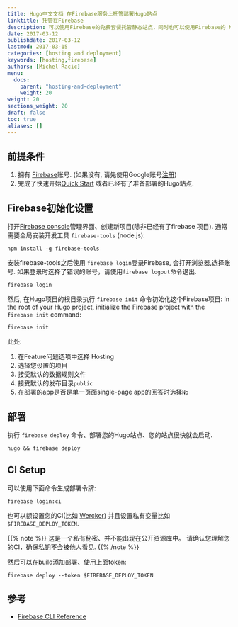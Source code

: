 ```yaml
---
title: Hugo中文文档 在Firebase服务上托管部署Hugo站点
linktitle: 托管在Firebase
description: 可以使用Firebase的免费套餐托管静态站点，同时也可以使用Firebase的 NOSQL API.
date: 2017-03-12
publishdate: 2017-03-12
lastmod: 2017-03-15
categories: [hosting and deployment]
keywords: [hosting,firebase]
authors: [Michel Racic]
menu:
  docs:
    parent: "hosting-and-deployment"
    weight: 20
weight: 20
sections_weight: 20
draft: false
toc: true
aliases: []
---
```


## 前提条件

1. 拥有 [Firebase][signup]账号. (如果没有, 请先使用Google账号[注册][signup])
2. 完成了快速开始[Quick Start][] 或者已经有了准备部署的Hugo站点.

## Firebase初始化设置

打开[Firebase console][console]管理界面、创建新项目(除非已经有了firebase 项目).
通常需要全局安装开发工具 `firebase-tools` (node.js):

```
npm install -g firebase-tools
```

安装firebase-tools之后使用 `firebase login`登录Firebase, 会打开浏览器,选择账号.
如果登录时选择了错误的账号，请使用`firebase logout`命令退出.


```
firebase login
```
然后, 在Hugo项目的根目录执行 `firebase init` 命令初始化这个Firebase项目:
In the root of your Hugo project, initialize the Firebase project with the `firebase init` command:

```
firebase init
```
此处:

1. 在Feature问题选项中选择 Hosting
2. 选择您设置的项目
3. 接受默认的数据规则文件
4. 接受默认的发布目录`public`
5. 在部署的app是否是单一页面single-page app的回答时选择`No`

## 部署

执行 `firebase deploy` 命令、部署您的Hugo站点、您的站点很快就会启动.

```
hugo && firebase deploy
```



## CI Setup

可以使用下面命令生成部署令牌:


```
firebase login:ci
```

也可以额设置您的CI(比如 [Wercker][]) 并且设置私有变量比如 `$FIREBASE_DEPLOY_TOKEN`.

{{% note %}}
这是一个私有秘密、并不能出现在公开资源库中。
请确认您理解您的CI，确保私钥不会被他人看见.
{{% /note %}}

然后可以在build添加部署、使用上面token:

```
firebase deploy --token $FIREBASE_DEPLOY_TOKEN
```

## 参考

* [Firebase CLI Reference](https://firebase.google.com/docs/cli/#administrative_commands)

[console]: https://console.firebase.google.com
[Quick Start]: /getting-started/quick-start/
[signup]: https://console.firebase.google.com/
[Wercker]: /hosting-and-deployment/deployment-with-wercker/
